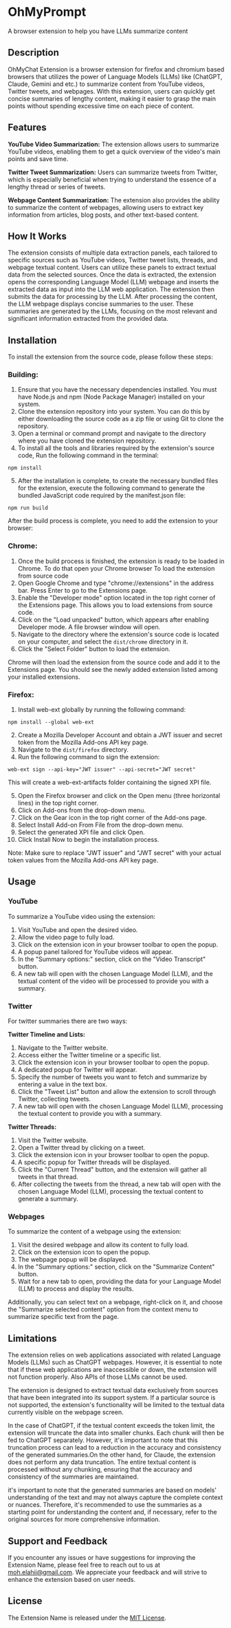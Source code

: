 # OhMyPrompt

A browser extension to help you have LLMs summarize content

## Description

OhMyChat Extension is a browser extension for firefox and chromium based browsers that utilizes the power of Language Models (LLMs) like (ChatGPT, Claude, Gemini and etc.) to summarize content from YouTube videos, Twitter tweets, and webpages. With this extension, users can quickly get concise summaries of lengthy content, making it easier to grasp the main points without spending excessive time on each piece of content.

## Features

**YouTube Video Summarization:** The extension allows users to summarize YouTube videos, enabling them to get a quick overview of the video's main points and save time.

**Twitter Tweet Summarization:** Users can summarize tweets from Twitter, which is especially beneficial when trying to understand the essence of a lengthy thread or series of tweets.

**Webpage Content Summarization:** The extension also provides the ability to summarize the content of webpages, allowing users to extract key information from articles, blog posts, and other text-based content.

## How It Works

The extension consists of multiple data extraction panels, each tailored to specific sources such as YouTube videos, Twitter tweet lists, threads, and webpage textual content. Users can utilize these panels to extract textual data from the selected sources. Once the data is extracted, the extension opens the corresponding Language Model (LLM) webpage and inserts the extracted data as input into the LLM web application. The extension then submits the data for processing by the LLM. After processing the content, the LLM webpage displays concise summaries to the user. These summaries are generated by the LLMs, focusing on the most relevant and significant information extracted from the provided data.

## Installation

To install the extension from the source code, please follow these steps:

### Building:

1. Ensure that you have the necessary dependencies installed. You must have Node.js and npm (Node Package Manager) installed on your system.
2. Clone the extension repository into your system. You can do this by either downloading the source code as a zip file or using Git to clone the repository.
3. Open a terminal or command prompt and navigate to the directory where you have cloned the extension repository.
4. To install all the tools and libraries required by the extension's source code, Run the following command in the terminal:

```
npm install
```

5. After the installation is complete, to create the necessary bundled files for the extension, execute the following command to generate the bundled JavaScript code required by the manifest.json file:

```
npm run build
```

After the build process is complete, you need to add the extension to your browser:

### Chrome:

1. Once the build process is finished, the extension is ready to be loaded in Chrome. To do that open your Chrome browser To load the extension from source code
2. Open Google Chrome and type "chrome://extensions" in the address bar. Press Enter to go to the Extensions page.
3. Enable the "Developer mode" option located in the top right corner of the Extensions page. This allows you to load extensions from source code.
4. Click on the "Load unpacked" button, which appears after enabling Developer mode. A file browser window will open.
5. Navigate to the directory where the extension's source code is located on your computer, and select the `dist/chrome` directory in it.
6. Click the "Select Folder" button to load the extension.

Chrome will then load the extension from the source code and add it to the Extensions page. You should see the newly added extension listed among your installed extensions.

### Firefox:

1. Install web-ext globally by running the following command:

```
npm install --global web-ext
```

2. Create a Mozilla Developer Account and obtain a JWT issuer and secret token from the Mozilla Add-ons API key page.
3. Navigate to the `dist/firefox` directory.
4. Run the following command to sign the extension:

```
web-ext sign --api-key="JWT issuer" --api-secret="JWT secret"
```

This will create a web-ext-artifacts folder containing the signed XPI file.

5. Open the Firefox browser and click on the Open menu (three horizontal lines) in the top right corner.
6. Click on Add-ons from the drop-down menu.
7. Click on the Gear icon in the top right corner of the Add-ons page.
8. Select Install Add-on From File from the drop-down menu.
9. Select the generated XPI file and click Open.
10. Click Install Now to begin the installation process.

Note: Make sure to replace "JWT issuer" and "JWT secret" with your actual token values from the Mozilla Add-ons API key page.

## Usage

### YouTube

To summarize a YouTube video using the extension:

1. Visit YouTube and open the desired video.
2. Allow the video page to fully load.
3. Click on the extension icon in your browser toolbar to open the popup.
4. A popup panel tailored for YouTube videos will appear.
5. In the "Summary options:" section, click on the "Video Transcript" button.
6. A new tab will open with the chosen Language Model (LLM), and the textual content of the video will be processed to provide you with a summary.

### Twitter

For twitter summaries there are two ways:

**Twitter Timeline and Lists:**

1. Navigate to the Twitter website.
2. Access either the Twitter timeline or a specific list.
3. Click the extension icon in your browser toolbar to open the popup.
4. A dedicated popup for Twitter will appear.
5. Specify the number of tweets you want to fetch and summarize by entering a value in the text box.
6. Click the "Tweet List" button and allow the extension to scroll through Twitter, collecting tweets.
7. A new tab will open with the chosen Language Model (LLM), processing the textual content to provide you with a summary.

**Twitter Threads:**

1. Visit the Twitter website.
2. Open a Twitter thread by clicking on a tweet.
3. Click the extension icon in your browser toolbar to open the popup.
4. A specific popup for Twitter threads will be displayed.
5. Click the "Current Thread" button, and the extension will gather all tweets in that thread.
6. After collecting the tweets from the thread, a new tab will open with the chosen Language Model (LLM), processing the textual content to generate a summary.

### Webpages

To summarize the content of a webpage using the extension:

1. Visit the desired webpage and allow its content to fully load.
2. Click on the extension icon to open the popup.
3. The webpage popup will be displayed.
4. In the "Summary options:" section, click on the "Summarize Content" button.
5. Wait for a new tab to open, providing the data for your Language Model (LLM) to process and display the results.

Additionally, you can select text on a webpage, right-click on it, and choose the "Summarize selected content" option from the context menu to summarize specific text from the page.

## Limitations

The extension relies on web applications associated with related Language Models (LLMs) such as ChatGPT webpages. However, it is essential to note that if these web applications are inaccessible or down, the extension will not function properly. Also APIs of those LLMs cannot be used.

The extension is designed to extract textual data exclusively from sources that have been integrated into its support system. If a particular source is not supported, the extension's functionality will be limited to the textual data currently visible on the webpage screen.

In the case of ChatGPT, if the textual content exceeds the token limit, the extension will truncate the data into smaller chunks. Each chunk will then be fed to ChatGPT separately. However, it's important to note that this truncation process can lead to a reduction in the accuracy and consistency of the generated summaries.On the other hand, for Claude, the extension does not perform any data truncation. The entire textual content is processed without any chunking, ensuring that the accuracy and consistency of the summaries are maintained.

it's important to note that the generated summaries are based on models' understanding of the text and may not always capture the complete context or nuances. Therefore, it's recommended to use the summaries as a starting point for understanding the content and, if necessary, refer to the original sources for more comprehensive information.

## Support and Feedback

If you encounter any issues or have suggestions for improving the Extension Name, please feel free to reach out to us at [moh.elahii@gmail.com](mailto:moh.elahii@gmail.com). We appreciate your feedback and will strive to enhance the extension based on user needs.

## License

The Extension Name is released under the [MIT License](LICENSE).
